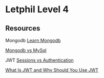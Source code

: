 # Letphil Level 4

## Resources

Mongodb
[Learn Mongodb](https://www.youtube.com/watch?v=c2M-rlkkT5o)

[Mongodb vs MySql](https://www.youtube.com/watch?v=OdgZ0jr4jpM)

JWT
[Sessions vs Authentication](https://www.youtube.com/watch?v=UBUNrFtufWo)

[What Is JWT and Why Should You Use JWT](https://www.youtube.com/watch?v=7Q17ubqLfaM)
